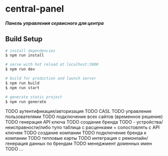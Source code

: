 # central-panel

##### Панель управления сервисного для центра
## Build Setup

``` bash
# install dependencies
$ npm run install

# serve with hot reload at localhost:3000
$ npm run dev

# build for production and launch server
$ npm run build
$ npm run start

# generate static project
$ npm run generate
```

TODO аутентификация/авторизация
TODO CASL
TODO управление пользователями
TODO подключение всех сайтов (временное решение)
TODO генерация API ключа
TODO создание бренда
TODO  - устройства/неисправности/либо тупо таблица с расценками + сопостовлять с API ключем
TODO создание компании
TODO подключение бренда к компании
TODO тепловые карты
TODO интеграция с ремонлайн/генерация данных по брендам
TODO менеджмент доменных имен
TODO ...
